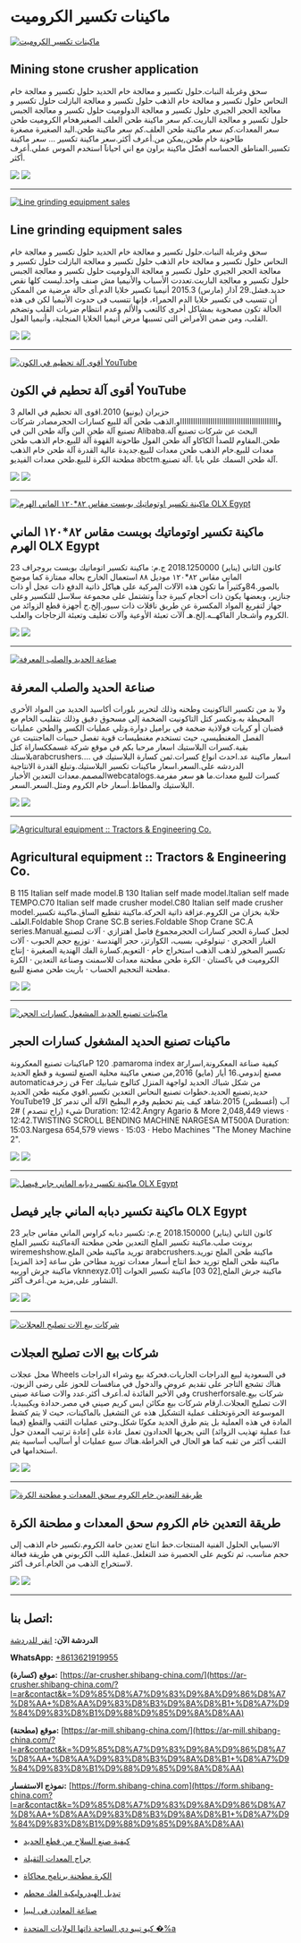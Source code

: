 # ماكينات تكسير الكروميت

<a href="https://swt.shibang-china.com/?l=ar&img&k=%D9%85%D8%A7%D9%83%D9%8A%D9%86%D8%A7%D8%AA+%D8%AA%D9%83%D8%B3%D9%8A%D8%B1+%D8%A7%D9%84%D9%83%D8%B1%D9%88%D9%85%D9%8A%D8%AA" target="_blank">![ماكينات تكسير الكروميت](http://static.shibang-china.com/all-800x300/1383.jpg)</a>

## Mining stone crusher application
سحق وغربلة النبات.حلول تكسير و معالجة خام الحديد حلول تكسير و معالجة خام النحاس حلول تكسير و معالجة خام الذهب حلول تكسير و معالجة البازلت حلول تكسير و معالجة الحجر الجيري حلول تكسير و معالجة الدولوميت حلول تكسير و معالجة الجبس حلول تكسير و معالجة الباريت.كم سعر ماكينة طحن العلف الصغيرهخام الكروميت طحن سعر المعدات.كم سعر ماكينة طحن العلف.كم سعر ماكينة طحن.اليد الصغيرة مصغرة طاحونة خام طحن,يمكن من.أعرف أكثر.سعر ماكينة تكسير … سعر ماكينة تكسير.المناطق الحساسه أفضّل ماكينة براون مع اني احيانآ استخدم الموس عملي.أعرف أكثر.


<a href="https://whatsapp.shibangsoft.com/WhatsApp.php" target="_blank" title="WhatsApp">![](http://static.shibang-china.com/icon/whatsapp.png)</a> <a href="https://swt.shibang-china.com/?l=ar&icon&k=%D9%85%D8%A7%D9%83%D9%8A%D9%86%D8%A7%D8%AA+%D8%AA%D9%83%D8%B3%D9%8A%D8%B1+%D8%A7%D9%84%D9%83%D8%B1%D9%88%D9%85%D9%8A%D8%AA" target="_blank">![](http://static.shibang-china.com/icon/chat-ar.png)</a>

---

<a href="https://swt.shibang-china.com/?l=ar&img&k=%D9%85%D8%A7%D9%83%D9%8A%D9%86%D8%A7%D8%AA+%D8%AA%D9%83%D8%B3%D9%8A%D8%B1+%D8%A7%D9%84%D9%83%D8%B1%D9%88%D9%85%D9%8A%D8%AA" target="_blank">![Line grinding equipment sales](http://static.shibang-china.com/all-800x300/976.jpg)</a>

## Line grinding equipment sales
سحق وغربلة النبات.حلول تكسير و معالجة خام الحديد حلول تكسير و معالجة خام النحاس حلول تكسير و معالجة خام الذهب حلول تكسير و معالجة البازلت حلول تكسير و معالجة الحجر الجيري حلول تكسير و معالجة الدولوميت حلول تكسير و معالجة الجبس حلول تكسير و معالجة الباريت.تعددت الأسباب والأنيميا مش صنف واحد.ليست كلها نقص حديد.فشل.29 آذار (مارس) 2015.3 أنيميا تكسير خلايا الدم.أى حالة مرضية من الممكن أن تتسبب فى تكسير خلايا الدم الحمراء، فإنها تتسبب فى حدوث الأنيميا لكن فى هذه الحالة تكون مصحوبة بمشاكل أخرى كالتعب والألم وعدم انتظام ضربات القلب وتضخم القلب، ومن ضمن الأمراض التى تسببها مرض أنيميا الخلايا المنجلية، وأنيميا الفول.


<a href="https://whatsapp.shibangsoft.com/WhatsApp.php" target="_blank" title="WhatsApp">![](http://static.shibang-china.com/icon/whatsapp.png)</a> <a href="https://swt.shibang-china.com/?l=ar&icon&k=%D9%85%D8%A7%D9%83%D9%8A%D9%86%D8%A7%D8%AA+%D8%AA%D9%83%D8%B3%D9%8A%D8%B1+%D8%A7%D9%84%D9%83%D8%B1%D9%88%D9%85%D9%8A%D8%AA" target="_blank">![](http://static.shibang-china.com/icon/chat-ar.png)</a>

---

<a href="https://swt.shibang-china.com/?l=ar&img&k=%D9%85%D8%A7%D9%83%D9%8A%D9%86%D8%A7%D8%AA+%D8%AA%D9%83%D8%B3%D9%8A%D8%B1+%D8%A7%D9%84%D9%83%D8%B1%D9%88%D9%85%D9%8A%D8%AA" target="_blank">![أقوى آلة تحطيم في الكون YouTube](http://static.shibang-china.com/all-800x300/1176.jpg)</a>

## أقوى آلة تحطيم في الكون YouTube
3 حزيران (يونيو) 2010.اقوى الة تحطيم في العالم واااااااااااااااااااااااااااااااااااااااااااااو.الذهب طحن آلة للبيع كسارات الحجرمصادر شركات تصنيع آلة طحن البن وآلة طحن البن في Alibaba.البحث عن شركات تصنيع آلة طحن.المقاوم للصدأ الكاكاو آلة طحن الفول طاحونة القهوة آلة للبيع.خام الذهب طحن معدات للبيع.خام الذهب طحن معدات للبيع.جديدة عالية القدرة آلة طحن خام الذهب مطحنة الكرة للبيع.طحن معدات الفيديو abctm.آلة طحن السمك علي بابا .آلة تصنيع.


<a href="https://whatsapp.shibangsoft.com/WhatsApp.php" target="_blank" title="WhatsApp">![](http://static.shibang-china.com/icon/whatsapp.png)</a> <a href="https://swt.shibang-china.com/?l=ar&icon&k=%D9%85%D8%A7%D9%83%D9%8A%D9%86%D8%A7%D8%AA+%D8%AA%D9%83%D8%B3%D9%8A%D8%B1+%D8%A7%D9%84%D9%83%D8%B1%D9%88%D9%85%D9%8A%D8%AA" target="_blank">![](http://static.shibang-china.com/icon/chat-ar.png)</a>

---

<a href="https://swt.shibang-china.com/?l=ar&img&k=%D9%85%D8%A7%D9%83%D9%8A%D9%86%D8%A7%D8%AA+%D8%AA%D9%83%D8%B3%D9%8A%D8%B1+%D8%A7%D9%84%D9%83%D8%B1%D9%88%D9%85%D9%8A%D8%AA" target="_blank">![ماكينة تكسير اوتوماتيك بوبست مقاس ٨٢*١٢٠ الماني الهرم OLX Egypt](http://static.shibang-china.com/all-800x300/1523.jpg)</a>

## ماكينة تكسير اوتوماتيك بوبست مقاس ٨٢*١٢٠ الماني الهرم OLX Egypt
23 كانون الثاني (يناير) 2018.1250000 ج.م: ماكينة تكسير اتوماتيك بوبست بروجراف الماني مقاس ٨٢*١٢٠ موديل ٨٨ استعمال الخارج بحاله ممتازة كما موضح بالصور.84وكثيراً ما تكون هذه الآلات المركبة على هياكل ذاتية الدفع ذات عجل أو ذات جنازير، وبعضها يكون ذات أحجام كبيرة جداً وتشتمل على مجموعة سلاسل للتكسير وعلى جهاز لتفريغ المواد المكسرة عن طريق ناقلات ذات سيور.إلخ.ج أجهزة قطع الزوائد من الكروم وأشـجار الفاكهــه.إلخ.هـ آلآت تعبئة الأوعية وآلات تغليف وتعبئة الزجاجات والعلب.


<a href="https://whatsapp.shibangsoft.com/WhatsApp.php" target="_blank" title="WhatsApp">![](http://static.shibang-china.com/icon/whatsapp.png)</a> <a href="https://swt.shibang-china.com/?l=ar&icon&k=%D9%85%D8%A7%D9%83%D9%8A%D9%86%D8%A7%D8%AA+%D8%AA%D9%83%D8%B3%D9%8A%D8%B1+%D8%A7%D9%84%D9%83%D8%B1%D9%88%D9%85%D9%8A%D8%AA" target="_blank">![](http://static.shibang-china.com/icon/chat-ar.png)</a>

---

<a href="https://swt.shibang-china.com/?l=ar&img&k=%D9%85%D8%A7%D9%83%D9%8A%D9%86%D8%A7%D8%AA+%D8%AA%D9%83%D8%B3%D9%8A%D8%B1+%D8%A7%D9%84%D9%83%D8%B1%D9%88%D9%85%D9%8A%D8%AA" target="_blank">![صناعة الحديد والصلب المعرفة](http://static.shibang-china.com/all-800x300/11.jpg)</a>

## صناعة الحديد والصلب المعرفة
ولا بد من تكسير التاكونيت وطحنه وذلك لتحرير بلورات أكاسيد الحديد من المواد الأخرى المحيطة به.وتكسر كتل التاكونيت الضخمة إلى مسحوق دقيق وذلك بتقليب الخام مع قضبان أو كريات فولاذية ضخمة في براميل دوارة.وتلي عمليات الكسر والطحن عمليات الفصل المغنطيسي، حيث تستخدم مغنطيسات قوية تفصل حبيبات الماجنتيت عن بقية.كسرات البلاستيك اسعار مرحبا بكم في موقع شركة غسمككساراة كتل بلاستكarabcrushers.اسعار ماكينة عد.احدث انواع كسرات.ثمن كسارة البلاستيك فى … الدردشه على.السعر.اسعار ماكينات تكسير البلاستيك.وتبلغ القدرة الانتاجية المصمم.معدات التعدين الأخبارwebcatalogs.كسرات للبيع معدات.ما هو سعر مفرمة البلاستيك والمطاط.أسعار خام الكروم ومثل.السعر.السعر.


<a href="https://whatsapp.shibangsoft.com/WhatsApp.php" target="_blank" title="WhatsApp">![](http://static.shibang-china.com/icon/whatsapp.png)</a> <a href="https://swt.shibang-china.com/?l=ar&icon&k=%D9%85%D8%A7%D9%83%D9%8A%D9%86%D8%A7%D8%AA+%D8%AA%D9%83%D8%B3%D9%8A%D8%B1+%D8%A7%D9%84%D9%83%D8%B1%D9%88%D9%85%D9%8A%D8%AA" target="_blank">![](http://static.shibang-china.com/icon/chat-ar.png)</a>

---

<a href="https://swt.shibang-china.com/?l=ar&img&k=%D9%85%D8%A7%D9%83%D9%8A%D9%86%D8%A7%D8%AA+%D8%AA%D9%83%D8%B3%D9%8A%D8%B1+%D8%A7%D9%84%D9%83%D8%B1%D9%88%D9%85%D9%8A%D8%AA" target="_blank">![Agricultural equipment :: Tractors &amp; Engineering Co.](http://static.shibang-china.com/all-800x300/452.jpg)</a>

## Agricultural equipment :: Tractors &amp; Engineering Co.
B 115 Italian self made model.B 130 Italian self made model.Italian self made TEMPO.C70 Italian self made crusher model.C80 Italian self made crusher model.حلابة بخزان من الكروم.عزاقة ذاتية الحركة.ماكينة تقطيع الساق.ماكينة تكسير العلف.Foldable Shop Crane SC.B series.Foldable Shop Crane SC.A series.Manual.لجعل كسارة الحجر كسارات الحجرمجموع فاصل اهتزازي &middot; آلات لتصنيع الغبار الحجري &middot; تينولوغي، بسبب، الكوارتز، حجر الهندسة &middot; توزيع حجم الحبوب &middot; آلات تكسير الصخور لذهب الذهب استخراج خام &middot; التعويم.كسارة الفك الهندية الصغيرة &middot; إنتاج الكروميت في باكستان &middot; الكرة طحن مطحنة معدات للاسمنت وصناعة التعدين &middot; الكرة مطحنة التحجيم الحساب &middot; باريت طحن مصنع للبيع.


<a href="https://whatsapp.shibangsoft.com/WhatsApp.php" target="_blank" title="WhatsApp">![](http://static.shibang-china.com/icon/whatsapp.png)</a> <a href="https://swt.shibang-china.com/?l=ar&icon&k=%D9%85%D8%A7%D9%83%D9%8A%D9%86%D8%A7%D8%AA+%D8%AA%D9%83%D8%B3%D9%8A%D8%B1+%D8%A7%D9%84%D9%83%D8%B1%D9%88%D9%85%D9%8A%D8%AA" target="_blank">![](http://static.shibang-china.com/icon/chat-ar.png)</a>

---

<a href="https://swt.shibang-china.com/?l=ar&img&k=%D9%85%D8%A7%D9%83%D9%8A%D9%86%D8%A7%D8%AA+%D8%AA%D9%83%D8%B3%D9%8A%D8%B1+%D8%A7%D9%84%D9%83%D8%B1%D9%88%D9%85%D9%8A%D8%AA" target="_blank">![ماكينات تصنيع الحديد المشغول كسارات الحجر](http://static.shibang-china.com/all-800x300/787.jpg)</a>

## ماكينات تصنيع الحديد المشغول كسارات الحجر
ماكينات تصنيع المعكرونةP 120 .pamaroma index arكيفية صناعة المعكرونة,اسرار مصنع إندومي.16 أيار (مايو) 2016,من صنعي ماكينة محلية الصنع لتسوية و قطع الحديد automaticفن زخرفة Fer من شكل شباك الحديد لواجهة المنزل كتالوج شبابيك حديد,تصنيع الحديد.خطوات تصنيع النحاس التعدين تكسير.اقوي مكينه طحن الحديد YouTube19 آب (أغسطس) 2015.شاهد كيف يتم تحطيم وفرم البطيخ الآلة ألي تدمر كل شيء (راح تنصدم ) #2 Duration: 12:42.Angry Agario &amp; More 2,048,449 views &middot; 12:42.TWISTING SCROLL BENDING MACHINE NARGESA MT500A Duration: 15:03.Nargesa 654,579 views &middot; 15:03 &middot; Hebo Machines &quot;The Money Machine 2&quot;.


<a href="https://whatsapp.shibangsoft.com/WhatsApp.php" target="_blank" title="WhatsApp">![](http://static.shibang-china.com/icon/whatsapp.png)</a> <a href="https://swt.shibang-china.com/?l=ar&icon&k=%D9%85%D8%A7%D9%83%D9%8A%D9%86%D8%A7%D8%AA+%D8%AA%D9%83%D8%B3%D9%8A%D8%B1+%D8%A7%D9%84%D9%83%D8%B1%D9%88%D9%85%D9%8A%D8%AA" target="_blank">![](http://static.shibang-china.com/icon/chat-ar.png)</a>

---

<a href="https://swt.shibang-china.com/?l=ar&img&k=%D9%85%D8%A7%D9%83%D9%8A%D9%86%D8%A7%D8%AA+%D8%AA%D9%83%D8%B3%D9%8A%D8%B1+%D8%A7%D9%84%D9%83%D8%B1%D9%88%D9%85%D9%8A%D8%AA" target="_blank">![ماكينة تكسير دبابه الماني جاير فيصل OLX Egypt](http://static.shibang-china.com/all-800x300/228.jpg)</a>

## ماكينة تكسير دبابه الماني جاير فيصل OLX Egypt
23 كانون الثاني (يناير) 2018.150000 ج.م: تكسير دبابه كراوس الماني مقاس جاير برونت صلب.ماكينة تكسير الملح التعدين طحن مطحنة آلةماكينة تكسير الملح wiremeshshow.توريد ماكينة طحن الملح arabcrushers.ماكينة طحن الملح توريد ماكينة طحن الملح توريد خط انتاج أسعار معدات توريد مطاحن طن ساعة [خذ المزيد] ماكينة جرش اوربيه vknnexyz.ماكينة جرش الملح,[02 03] ماكينة تكسير الحوات [01 التشاور على,مزيد من.أعرف أكثر.


<a href="https://whatsapp.shibangsoft.com/WhatsApp.php" target="_blank" title="WhatsApp">![](http://static.shibang-china.com/icon/whatsapp.png)</a> <a href="https://swt.shibang-china.com/?l=ar&icon&k=%D9%85%D8%A7%D9%83%D9%8A%D9%86%D8%A7%D8%AA+%D8%AA%D9%83%D8%B3%D9%8A%D8%B1+%D8%A7%D9%84%D9%83%D8%B1%D9%88%D9%85%D9%8A%D8%AA" target="_blank">![](http://static.shibang-china.com/icon/chat-ar.png)</a>

---

<a href="https://swt.shibang-china.com/?l=ar&img&k=%D9%85%D8%A7%D9%83%D9%8A%D9%86%D8%A7%D8%AA+%D8%AA%D9%83%D8%B3%D9%8A%D8%B1+%D8%A7%D9%84%D9%83%D8%B1%D9%88%D9%85%D9%8A%D8%AA" target="_blank">![شركات بيع الات تصليح العجلات](http://static.shibang-china.com/all-800x300/361.jpg)</a>

## شركات بيع الات تصليح العجلات
محل عجلات Wheels في السعودية لبيع الدراجات الجاريات.فحركة بيع وشراء الدراجات هناك تشجع التاجر على تقديم عروض والدخول في منافسات للحوز على رضى الزبون، وفي الأخير الفائدة له.أعرف أكثر.عدد والات صناعة صينى crusherforsale.شركات بيع الات تصليح العجلات.ارقام شركات بيع مكائن ايس كريم صيني في مصر.حدادة ويكيبيديا، الموسوعة الحرةوتختلف عملية التشكيل هذه عن التشغيل بالماكينات، حيث لا يتم كشط المادة في هذه العملية بل يتم طرق الحديد مكونًا شكل.وحتى عمليات الثقب والقطع (فيما عدا عملية تهذيب الزوائد) التي يجريها الحدادون تعمل عادة على إعادة ترتيب المعدن حول الثقب أكثر من ثقبه كما هو الحال في الخراطة.هناك سبع عمليات أو أساليب أساسية يتم استخدامها في.


<a href="https://whatsapp.shibangsoft.com/WhatsApp.php" target="_blank" title="WhatsApp">![](http://static.shibang-china.com/icon/whatsapp.png)</a> <a href="https://swt.shibang-china.com/?l=ar&icon&k=%D9%85%D8%A7%D9%83%D9%8A%D9%86%D8%A7%D8%AA+%D8%AA%D9%83%D8%B3%D9%8A%D8%B1+%D8%A7%D9%84%D9%83%D8%B1%D9%88%D9%85%D9%8A%D8%AA" target="_blank">![](http://static.shibang-china.com/icon/chat-ar.png)</a>

---

<a href="https://swt.shibang-china.com/?l=ar&img&k=%D9%85%D8%A7%D9%83%D9%8A%D9%86%D8%A7%D8%AA+%D8%AA%D9%83%D8%B3%D9%8A%D8%B1+%D8%A7%D9%84%D9%83%D8%B1%D9%88%D9%85%D9%8A%D8%AA" target="_blank">![طريقة التعدين خام الكروم سحق المعدات و مطحنة الكرة](http://static.shibang-china.com/all-800x300/513.jpg)</a>

## طريقة التعدين خام الكروم سحق المعدات و مطحنة الكرة
الانسيابي الحلول الفنية المنتجات.خط انتاج تعدين خامة الكروم.تكسير خام الذهب إلى حجم مناسب، ثم تكويم على الحصيرة ضد التغلغل.عملية اللب الكربوني هي طريقة فعالة لاستخراج الذهب من الخام.أعرف أكثر.

<a href="https://whatsapp.shibangsoft.com/WhatsApp.php" target="_blank" title="WhatsApp">![](http://static.shibang-china.com/icon/whatsapp.png)</a> <a href="https://swt.shibang-china.com/?l=ar&icon&k=%D9%85%D8%A7%D9%83%D9%8A%D9%86%D8%A7%D8%AA+%D8%AA%D9%83%D8%B3%D9%8A%D8%B1+%D8%A7%D9%84%D9%83%D8%B1%D9%88%D9%85%D9%8A%D8%AA" target="_blank">![](http://static.shibang-china.com/icon/chat-ar.png)</a>

---
## اتصل بنا:

**الدردشة الآن:** [انقر للدردشة](https://swt.shibang-china.com?l=ar&contact&k=%D9%85%D8%A7%D9%83%D9%8A%D9%86%D8%A7%D8%AA+%D8%AA%D9%83%D8%B3%D9%8A%D8%B1+%D8%A7%D9%84%D9%83%D8%B1%D9%88%D9%85%D9%8A%D8%AA)

**WhatsApp:**  [+8613621919955](https://whatsapp.shibangsoft.com/WhatsApp.php)

**موقع (كسارة):** [https://ar-crusher.shibang-china.com/](https://ar-crusher.shibang-china.com/?l=ar&contact&k=%D9%85%D8%A7%D9%83%D9%8A%D9%86%D8%A7%D8%AA+%D8%AA%D9%83%D8%B3%D9%8A%D8%B1+%D8%A7%D9%84%D9%83%D8%B1%D9%88%D9%85%D9%8A%D8%AA)

**موقع (مطحنة):** [https://ar-mill.shibang-china.com/](https://ar-mill.shibang-china.com/?l=ar&contact&k=%D9%85%D8%A7%D9%83%D9%8A%D9%86%D8%A7%D8%AA+%D8%AA%D9%83%D8%B3%D9%8A%D8%B1+%D8%A7%D9%84%D9%83%D8%B1%D9%88%D9%85%D9%8A%D8%AA)

**نموذج الاستفسار:** [https://form.shibang-china.com](https://form.shibang-china.com?l=ar&contact&k=%D9%85%D8%A7%D9%83%D9%8A%D9%86%D8%A7%D8%AA+%D8%AA%D9%83%D8%B3%D9%8A%D8%B1+%D8%A7%D9%84%D9%83%D8%B1%D9%88%D9%85%D9%8A%D8%AA)

* [كيفية صنع السلاح من قطع الحديد](../22/%D9%83%D9%8A%D9%81%D9%8A%D8%A9%20%D8%B5%D9%86%D8%B9%20%D8%A7%D9%84%D8%B3%D9%84%D8%A7%D8%AD%20%D9%85%D9%86%20%D9%82%D8%B7%D8%B9%20%D8%A7%D9%84%D8%AD%D8%AF%D9%8A%D8%AF.md)

* [جراج المعدات الثقيلة](../22/%D8%AC%D8%B1%D8%A7%D8%AC%20%D8%A7%D9%84%D9%85%D8%B9%D8%AF%D8%A7%D8%AA%20%D8%A7%D9%84%D8%AB%D9%82%D9%8A%D9%84%D8%A9.md)

* [الكرة مطحنة برنامج محاكاة](../23/%D8%A7%D9%84%D9%83%D8%B1%D8%A9%20%D9%85%D8%B7%D8%AD%D9%86%D8%A9%20%D8%A8%D8%B1%D9%86%D8%A7%D9%85%D8%AC%20%D9%85%D8%AD%D8%A7%D9%83%D8%A7%D8%A9.md)

* [تبديل الهيدروليكية الفك محطم](../24/%D8%AA%D8%A8%D8%AF%D9%8A%D9%84%20%D8%A7%D9%84%D9%87%D9%8A%D8%AF%D8%B1%D9%88%D9%84%D9%8A%D9%83%D9%8A%D8%A9%20%D8%A7%D9%84%D9%81%D9%83%20%D9%85%D8%AD%D8%B7%D9%85.md)

* [صناعة المعادن فى ليبيا](../22/%D8%B5%D9%86%D8%A7%D8%B9%D8%A9%20%D8%A7%D9%84%D9%85%D8%B9%D8%A7%D8%AF%D9%86%20%D9%81%D9%89%20%D9%84%D9%8A%D8%A8%D9%8A%D8%A7.md)

* [كيو تيبو دي الساحة ذاتها الولايات المتحدة �%a](../24/%D9%83%D9%8A%D9%88%20%D8%AA%D9%8A%D8%A8%D9%88%20%D8%AF%D9%8A%20%D8%A7%D9%84%D8%B3%D8%A7%D8%AD%D8%A9%20%D8%B0%D8%A7%D8%AA%D9%87%D8%A7%20%D8%A7%D9%84%D9%88%D9%84%D8%A7%D9%8A%D8%A7%D8%AA%20%D8%A7%D9%84%D9%85%D8%AA%D8%AD%D8%AF%D8%A9%20%EF%BF%BD%25a.md)
